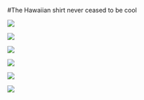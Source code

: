 #The Hawaiian shirt never ceased to be cool

![](https://i.ebayimg.com/images/g/m3QAAOxy4eJTLMye/s-l300.jpg)

![](http://assets.esquire.co.uk/images/uploads/fourbythree/_540_43/tom-selleck-hawaiian-shirt-promo-43.jpg)

![](http://theawesomedaily.com/wp-content/uploads/2016/07/UQ8guZG.jpg)

![](https://s-media-cache-ak0.pinimg.com/736x/9d/79/f1/9d79f1a5c8e8ec1b382fdca0efa818e7--terry-gilliam-in-las-vegas.jpg)

![](https://media1.popsugar-assets.com/files/thumbor/7vh96BaH_D0uQgCbUNBFpWUJNrU/fit-in/1024x1024/filters:format_auto-!!-:strip_icc-!!-/2017/05/05/830/n/1922564/7742567e590ccaceb765b6.18924707_edit_img_cover_file_43507000_1494010063/i/Leonardo-DiCaprio-Hawaiian-Shirt-From-Romeo-Juliet.jpg)

![](http://www.getkempt.com/media/article_content/image/pacino.jpg)
